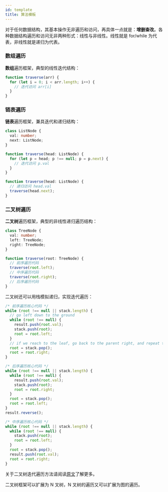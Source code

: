 ```yaml
---
id: template
title: 算法模板
---
```


对于任何数据结构，其基本操作无非遍历和访问，再具体一点就是：**增删查改**。各种数据结构遍历和访问无非两种形式：线性与非线性。线性就是 for/while 为代表，非线性就是递归为代表。

### 数组遍历

**数组**遍历框架，典型的线性迭代结构：

```ts
function traverse(arr) {
  for (let i = 0; i < arr.length; i++) {
    // 迭代访问 arr[i]
  }
}
```

### 链表遍历

**链表**遍历框架，兼具迭代和递归结构：

```ts
class ListNode {
  val: number;
  next: ListNode;
}

function traverse(head: ListNode) {
  for (let p = head; p !== null; p = p.next) {
    // 迭代访问 p.val
  }
}

function traverse(head: ListNode) {
  // 递归访问 head.val
  traverse(head.next);
}
```

### 二叉树遍历

**二叉树**遍历框架，典型的非线性递归遍历结构：

```ts
class TreeNode {
  val: number;
  left: TreeNode;
  right: TreeNode;
}

function traverse(root: TreeNode) {
  // 前序遍历代码
  traverse(root.left);
  // 中序遍历代码
  traverse(root.right);
  // 后序遍历代码
}
```

二叉树还可以用栈模拟递归，实现迭代遍历：

```ts
/* 前序遍历核心代码 */
while (root !== null || stack.length) {
  // go left down to the ground
  while (root !== null) {
    result.push(root.val);
    stack.push(root);
    root = root.left;
  }
  // if we reach to the leaf, go back to the parent right, and repeat the go left down.
  root = stack.pop();
  root = root.right;
}

/* 后序遍历核心代码 */
while (root !== null || stack.length) {
  while (root !== null) {
    result.push(root.val);
    stack.push(root);
    root = root.right;
  }
  root = stack.pop();
  root = root.left;
}
result.reverse();

/* 中序遍历核心代码 */
while (root !== null || stack.length) {
  while (root !== null) {
    stack.push(root);
    root = root.left;
  }
  root = stack.pop();
  result.push(root.val);
  root = root.right;
}
```

关于二叉树迭代遍历方法请阅读[原文](https://leetcode-cn.com/problems/binary-tree-postorder-traversal/solution/zhuan-ti-jiang-jie-er-cha-shu-qian-zhong-hou-xu-2/)了解更多。

二叉树框架可以扩展为 N 叉树，N 叉树的遍历又可以扩展为图的遍历。
